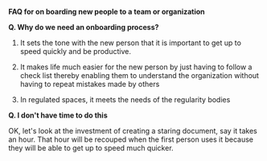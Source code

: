 **FAQ for on boarding new people to a team or organization** 



**Q. Why do we need an onboarding process?**

1) It sets the tone with the new person that it is important to get up to speed quickly and be productive.

2) It makes life much easier for the new person by just having to follow a check list thereby enabling them to understand the organization without having to repeat mistakes made by others

3) In regulated spaces, it meets the needs of the regularity bodies



**Q. I don't have time to do this**

OK, let's look at the investment of creating a staring document, say it takes an hour. That hour will be recouped when the first person uses it because they will be able to get up to speed much quicker.

